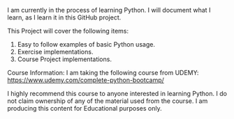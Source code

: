 I am currently in the process of learning Python.  I will document what I learn,
as I learn it in this GitHub project.

This Project will cover the following items:
1. Easy to follow examples of basic Python usage.
2. Exercise implementations.
3. Course Project implementations.

Course Information:
I am taking the following course from UDEMY:
https://www.udemy.com/complete-python-bootcamp/

I highly recommend this course to anyone interested in learning Python.  I do not
claim ownership of any of the material used from the course.  I am producing this
content for Educational purposes only.
